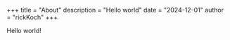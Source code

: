 +++
title = "About"
description = "Hello world"
date = "2024-12-01"
author = "rickKoch"
+++

Hello world!

